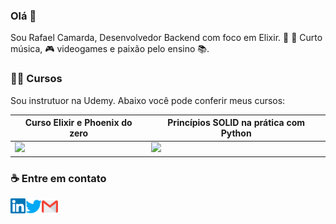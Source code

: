 ### Olá 👋

Sou Rafael Camarda, Desenvolvedor Backend com foco em Elixir. 🎹 🎸 Curto música, 🎮 videogames e paixão pelo ensino 📚.


### 👨‍💻 Cursos

Sou instrutuor na Udemy. Abaixo você pode conferir meus cursos:
  
|Curso Elixir e Phoenix do zero|Princípios SOLID na prática com Python|
|---------|---------|
|<a href="https://www.udemy.com/course/elixir-e-phoenix-do-zero/?referralCode=61252D3D11DFC66B0263" target="_blank"><img width="250px" src="https://i.imgur.com/NSAJwqS.png" /></a>|<a href="https://www.udemy.com/course/solid-na-pratica-com-python/?referralCode=6C92BC7D55D4F29D9453" target="_blank"><img width="250px" src="https://i.imgur.com/f1SVAAn.png" /></a>|

### ☕ Entre em contato
  <a href="https://in.linkedin.com/in/rafaelcamarda" target="_blank">
    <img align="left" alt="Rafael | Linkedin" width="24px" src="https://github.com/hargun79/hargun79/blob/master/Assets/Linkedin.svg" />
  </a>
  <a href="https://twitter.com/rafacamarda" target="_blank">
    <img align="left" alt="Rafael | Twitter" width="26px" src="https://github.com/hargun79/hargun79/blob/master/Assets/Twitter.svg" />
  </a>
  <a href="mailto:rf.camarda@gmail.com">
    <img align="left" alt="Rafael | Gmail" width="26px" src="https://github.com/hargun79/hargun79/blob/master/Assets/Gmail.svg" />
  </a>
